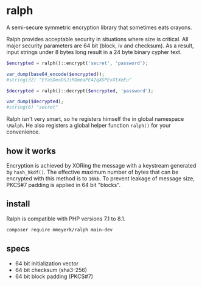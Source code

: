 # ralph
A semi-secure symmetric encryption library that sometimes eats crayons.

Ralph provides acceptable security in situations where size is critical.
All major security parameters are 64 bit (block, iv and checksum).
As a result, input strings under 8 bytes long result in a 24 byte binary cypher text.

```php
$encrypted = ralph()::encrypt('secret', 'password');

var_dump(base64_encode($encrypted));
#string(32) "EYa5DeoDSJiRQmeaPE42qXGPExXtXeEu"

$decrypted = ralph()::decrypt($encrypted, 'password');

var_dump($decrypted);
#string(6) "secret"
```

Ralph isn't very smart, so he registers himself the in global namespace `\Ralph`.
He also registers a global helper function `ralph()` for your convenience. 

## how it works
Encryption is achieved by XORing the message with a keystream generated by `hash_hkdf()`.
The effective maximum number of bytes that can be encrypted with this method is to `16kb`.
To prevent leakage of message size, PKCS#7 padding is applied in 64 bit "blocks".

## install
Ralph is compatible with PHP versions 7.1 to 8.1.
```bash
composer require mmeyerk/ralph main-dev
```

## specs
 - 64 bit initialization vector
 - 64 bit checksum (sha3-256)
 - 64 bit block padding (PKCS#7)
